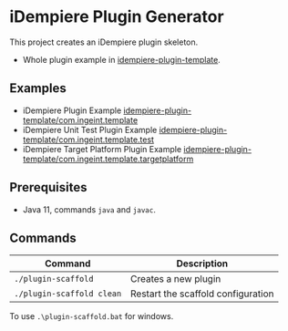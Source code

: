 # iDempiere Plugin Generator

This project creates an iDempiere plugin skeleton.

- Whole plugin example in [idempiere-plugin-template](idempiere-plugin-template).

## Examples

- iDempiere Plugin Example [idempiere-plugin-template/com.ingeint.template](idempiere-plugin-template/com.ingeint.template)
- iDempiere Unit Test Plugin Example [idempiere-plugin-template/com.ingeint.template.test](idempiere-plugin-template/com.ingeint.template.test)
- iDempiere Target Platform Plugin Example [idempiere-plugin-template/com.ingeint.template.targetplatform](idempiere-plugin-template/com.ingeint.template.targetplatform)

## Prerequisites

- Java 11, commands `java` and `javac`.

## Commands

 | Command | Description |
 | - | - |
 | `./plugin-scaffold` | Creates a new plugin |
 | `./plugin-scaffold clean` | Restart the scaffold configuration |

To use `.\plugin-scaffold.bat` for windows.
